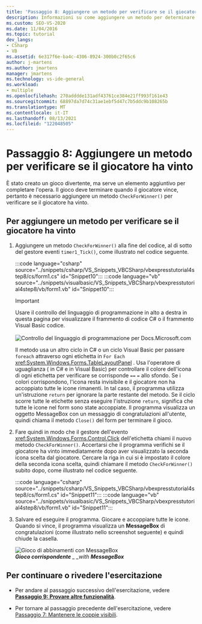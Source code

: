 ```yaml
---
title: 'Passaggio 8: Aggiungere un metodo per verificare se il giocatore ha vinto'
description: Informazioni su come aggiungere un metodo per determinare se il giocatore ha vinto.
ms.custom: SEO-VS-2020
ms.date: 11/04/2016
ms.topic: tutorial
dev_langs:
- CSharp
- VB
ms.assetid: 6e317f6e-ba4c-4306-8924-300b0c2f65c6
author: j-martens
ms.author: jmartens
manager: jmartens
ms.technology: vs-ide-general
ms.workload:
- multiple
ms.openlocfilehash: 270adddde131adf43761ce384e21ff993f161e43
ms.sourcegitcommit: 68897da7d74c31ae1ebf5d47c7b5ddc9b108265b
ms.translationtype: MT
ms.contentlocale: it-IT
ms.lasthandoff: 08/13/2021
ms.locfileid: "122048505"
---
```

# <a name="step-8-add-a-method-to-verify-whether-the-player-won"></a>Passaggio 8: Aggiungere un metodo per verificare se il giocatore ha vinto
È stato creato un gioco divertente, ma serve un elemento aggiuntivo per completare l'opera. Il gioco deve terminare quando il giocatore vince, pertanto è necessario aggiungere un metodo `CheckForWinner()` per verificare se il giocatore ha vinto.

## <a name="to-add-a-method-to-verify-whether-the-player-won"></a>Per aggiungere un metodo per verificare se il giocatore ha vinto

1. Aggiungere un metodo `CheckForWinner()` alla fine del codice, al di sotto del gestore eventi `timer1_Tick()`, come illustrato nel codice seguente.

     :::code language="csharp" source="../snippets/csharp/VS_Snippets_VBCSharp/vbexpresstutorial4step8/cs/form1.cs" id="Snippet10":::
     :::code language="vb" source="../snippets/visualbasic/VS_Snippets_VBCSharp/vbexpresstutorial4step8/vb/form1.vb" id="Snippet10":::

      > [!IMPORTANT]
      > Usare il controllo del linguaggio di programmazione in alto a destra in questa pagina per visualizzare il frammento di codice C# o il frammento Visual Basic codice.<br><br>![Controllo del linguaggio di programmazione per Docs.Microsoft.com](../ide/media/docs-programming-language-control.png)     

     Il metodo usa un altro ciclo in C# o un ciclo Visual Basic per passare `foreach` attraverso ogni etichetta in `For Each` <xref:System.Windows.Forms.TableLayoutPanel> . Usa l'operatore di uguaglianza ( in C# e in Visual Basic) per controllare il colore dell'icona di ogni etichetta per verificare se corrisponde `==` `=` allo sfondo. Se i colori corrispondono, l'icona resta invisibile e il giocatore non ha accoppiato tutte le icone rimanenti. In tal caso, il programma utilizza un'istruzione `return` per ignorare la parte restante del metodo. Se il ciclo scorre tutte le etichette senza eseguire l'istruzione `return`, significa che tutte le icone nel form sono state accoppiate. Il programma visualizza un oggetto MessageBox con un messaggio di congratulazioni all'utente, quindi chiama il metodo `Close()` del form per terminare il gioco.

2. Fare quindi in modo che il gestore dell'evento <xref:System.Windows.Forms.Control.Click> dell'etichetta chiami il nuovo metodo `CheckForWinner()`. Accertarsi che il programma verifichi se il giocatore ha vinto immediatamente dopo aver visualizzato la seconda icona scelta dal giocatore. Cercare la riga in cui si è impostato il colore della seconda icona scelta, quindi chiamare il metodo `CheckForWinner()` subito dopo, come illustrato nel codice seguente.

     :::code language="csharp" source="../snippets/csharp/VS_Snippets_VBCSharp/vbexpresstutorial4step8/cs/form1.cs" id="Snippet11":::
     :::code language="vb" source="../snippets/visualbasic/VS_Snippets_VBCSharp/vbexpresstutorial4step8/vb/form1.vb" id="Snippet11":::

3. Salvare ed eseguire il programma. Giocare e accoppiare tutte le icone. Quando si vince, il programma visualizza un **MessageBox** di congratulazioni (come illustrato nello screenshot seguente) e quindi chiude la casella.

     ![Gioco di abbinamenti con MessageBox](../ide/media/express_tut4step8.png)<br/>
***Gioco corrispondente** _ _with* ***MessageBox***

## <a name="to-continue-or-review"></a>Per continuare o rivedere l'esercitazione

- Per andare al passaggio successivo dell'esercitazione, vedere **[Passaggio 9: Provare altre funzionalità](../ide/step-9-try-other-features.md)**.

- Per tornare al passaggio precedente dell'esercitazione, vedere [Passaggio 7: Mantenere le coppie visibili](../ide/step-7-keep-pairs-visible.md).

